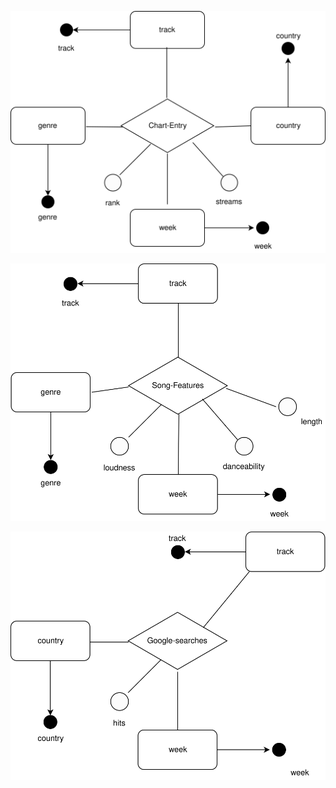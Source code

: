 ![Chart Entry](../figures/ER1.svg)

![Song Features](../figures/ER2.svg)

![Google Searches](../figures/ER3.svg)